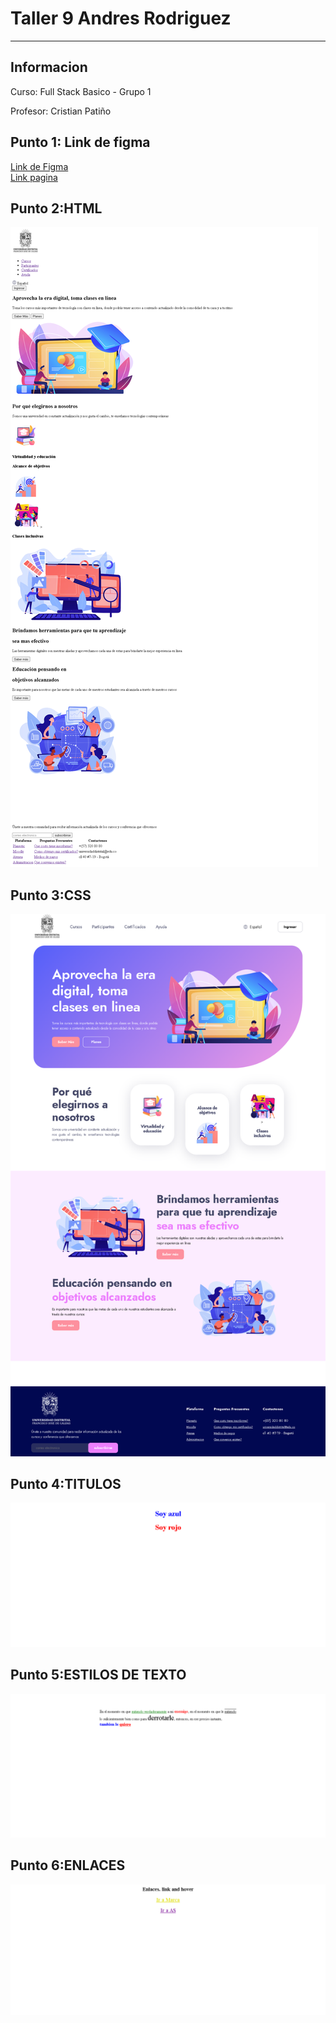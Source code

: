 <h1>Taller 9 Andres Rodriguez</h1>
<hr>

<h2>Informacion</h2>
<p>Curso: Full Stack Basico -
Grupo 1<p>
<p>Profesor: Cristian Patiño 

<h2>Punto 1: Link de figma</h2>
<a href="https://www.figma.com/file/rcfAXrThQL81DQv7RkU2j2/Ricardo-Andres-Rodriguez-Mendez-Exercise-figma?type=design&node-id=0-1&t=cQZkDbmCK8makycp-0" target="_blank">Link de Figma</a>

<br>
<a href="https://94andresrodriguez.github.io/taller-9-full-stack/">Link pagina</a>

<h2>Punto 2:HTML</h2>
<img src="./public/images/html.png" alt="html">

<h2>Punto 3:CSS</h2>
<img src="./public/images/html-css.png" alt="css">

<h2>Punto 4:TITULOS</h2>
<img src="./public/images/p-4html-css.png" alt="css">

<h2>Punto 5:ESTILOS DE TEXTO</h2>
<img src="./public/images/p-5html-css.png" alt="css">

<h2>Punto 6:ENLACES</h2>
<img src="./public/images/p-6html-css.png" alt="css">